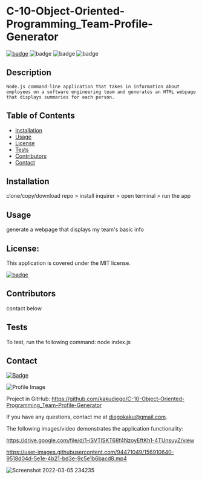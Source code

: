 # C-10-Object-Oriented-Programming_Team-Profile-Generator

[![badge](https://img.shields.io/badge/license-MIT-orange)](https://opensource.org/licenses/MIT)
![badge](https://img.shields.io/badge/Made%20with-Node-blue)
![badge](https://img.shields.io/badge/Made%20with-JavaScript-green)
![badge](https://img.shields.io/badge/Made%20with--yellow)

## Description

    Node.js command-line application that takes in information about employees on a software engineering team and generates an HTML webpage that displays summaries for each person.

## Table of Contents

- [Installation](#installation)
- [Usage](#usage)
- [License](#license)
- [Tests](#tests)
- [Contributors](#contributors)
- [Contact](#contact)

## Installation

clone/copy/download repo > install inquirer > open terminal > run the app

## Usage

generate a webpage that displays my team's basic info

## License:

This application is covered under the MIT license.

[![badge](https://img.shields.io/badge/license-MIT-orange)](https://opensource.org/licenses/MIT)

## Contributors

contact below

## Tests

To test, run the following command: node index.js

## Contact

[![Badge](https://img.shields.io/badge/Github-kakudiego-4cbbb9)](https://github.com/kakudiego)

![Profile Image](https://github.com/kakudiego.png?size=50)

Project in GitHub: https://github.com/kakudiego/C-10-Object-Oriented-Programming_Team-Profile-Generator

If you have any questions, contact me at diegokaku@gmail.com.

The following images/video demonstrates the application functionality:

https://drive.google.com/file/d/1-iSVTlSKT68f4NzoyEftKh1-4TUnsuyZ/view

https://user-images.githubusercontent.com/94471049/156910640-9518d04d-5e1e-4b21-bd3e-9c5e1b6bacd8.mp4


![Screenshot 2022-03-05 234235](https://user-images.githubusercontent.com/94471049/156910893-d7efc237-209f-4a9e-a11d-b0c62f3a8aff.png)

